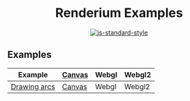 <h1 align="center">Renderium Examples</h1>
<p align="center">
  <a href="https://github.com/feross/standard" target="_blank">
    <img src="https://img.shields.io/badge/code%20style-standard-brightgreen.svg?style=flat" alt="js-standard-style"/>
  </a>
</p>

## Examples

Example | [Canvas](https://codepen.io/collection/AEydae/) | Webgl | Webgl2
------- | ------- | ------- | ------- 
[Drawing arcs](https://github.com/renderium/examples/blob/rethinking/examples/arc.js) | [Canvas](https://codepen.io/broadsw0rd/full/LrqxaJ/) | Webgl | Webgl2
